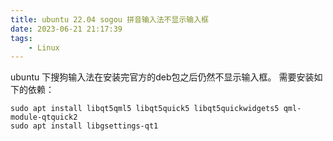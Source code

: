 ```yaml
---
title: ubuntu 22.04 sogou 拼音输入法不显示输入框
date: 2023-06-21 21:17:39
tags: 
	- Linux
---
```


ubuntu 下搜狗输入法在安装完官方的deb包之后仍然不显示输入框。
需要安装如下的依赖：
```
sudo apt install libqt5qml5 libqt5quick5 libqt5quickwidgets5 qml-module-qtquick2
sudo apt install libgsettings-qt1
```
